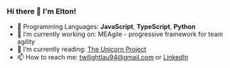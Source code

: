 ### Hi there 👋 I'm Elton!

* 🚀 Programming Languages: **JavaScript**, **TypeScript**, **Python**
* 🔭 I’m currently working on: MEAgile - progressive framework for team agility
* 🌱 I’m currently reading: [The Unicorn Project](https://www.amazon.com/Unicorn-Project-Developers-Disruption-Thriving-ebook/dp/B07QT9QR41)
* 📫 How to reach me: twilightlau94@gmail.com or [LinkedIn](https://www.linkedin.com/in/elton-lau/)

<!--
**elton-lau/elton-lau** is a ✨ _special_ ✨ repository because its `README.md` (this file) appears on your GitHub profile.
-->


